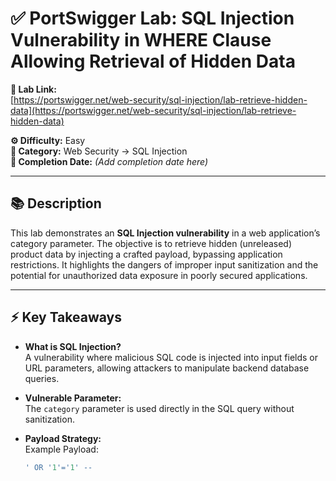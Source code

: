 # ✅ PortSwigger Lab: SQL Injection Vulnerability in WHERE Clause Allowing Retrieval of Hidden Data  

**🔗 Lab Link:**  
[https://portswigger.net/web-security/sql-injection/lab-retrieve-hidden-data](https://portswigger.net/web-security/sql-injection/lab-retrieve-hidden-data)  

**⚙️ Difficulty:** Easy  
**📂 Category:** Web Security → SQL Injection  
**📅 Completion Date:** *(Add completion date here)*  

---

## 📚 Description  

This lab demonstrates an **SQL Injection vulnerability** in a web application’s category parameter. The objective is to retrieve hidden (unreleased) product data by injecting a crafted payload, bypassing application restrictions. It highlights the dangers of improper input sanitization and the potential for unauthorized data exposure in poorly secured applications.

---

## ⚡ Key Takeaways  

- **What is SQL Injection?**  
  A vulnerability where malicious SQL code is injected into input fields or URL parameters, allowing attackers to manipulate backend database queries.

- **Vulnerable Parameter:**  
  The `category` parameter is used directly in the SQL query without sanitization.

- **Payload Strategy:**  
  Example Payload:  
  ```sql
  ' OR '1'='1' --
